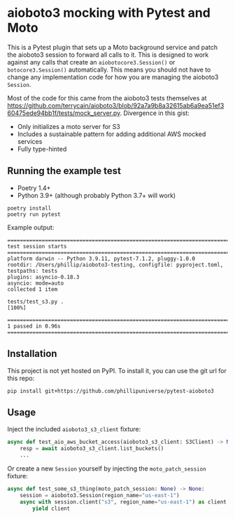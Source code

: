 # aioboto3 mocking with Pytest and Moto

This is a Pytest plugin that sets up a Moto background service and patch the aioboto3 session to forward all calls to it. This is designed to work against any calls that create an `aiobotocore3.Session()` or `botocore3.Session()` automatically. This means you should not have to change any implementation code for how you are managing the aioboto3 `Session`.

Most of the code for this came from the aioboto3 tests themselves at https://github.com/terrycain/aioboto3/blob/92a7a9b8a32615ab6a9ea51ef360475ede94bb1f/tests/mock_server.py. Divergence in this gist:

- Only initializes a moto server for S3
- Includes a sustainable pattern for adding additional AWS mocked services
- Fully type-hinted

## Running the example test

- Poetry 1.4+
- Python 3.9+ (although probably Python 3.7+ will work)

```
poetry install
poetry run pytest
```

Example output:

```console
================================================================================================= test session starts =================================================================================================
platform darwin -- Python 3.9.11, pytest-7.1.2, pluggy-1.0.0
rootdir: /Users/phillip/aioboto3-testing, configfile: pyproject.toml, testpaths: tests
plugins: asyncio-0.18.3
asyncio: mode=auto
collected 1 item

tests/test_s3.py .                                                                                                                                                                                              [100%]

================================================================================================== 1 passed in 0.96s ==================================================================================================
```

## Installation

This project is not yet hosted on PyPI. To install it, you can use the git url for this repo:

`pip install git+https://github.com/phillipuniverse/pytest-aioboto3`

## Usage

Inject the included `aioboto3_s3_client` fixture:
```python
async def test_aio_aws_bucket_access(aioboto3_s3_client: S3Client) -> None:
    resp = await aioboto3_s3_client.list_buckets()
    ...
```

Or create a new `Session` yourself by injecting the `moto_patch_session` fixture:
```python
async def test_some_s3_thing(moto_patch_session: None) -> None:
    session = aioboto3.Session(region_name="us-east-1")
    async with session.client("s3", region_name="us-east-1") as client:  # type: S3Client
        yield client
```
